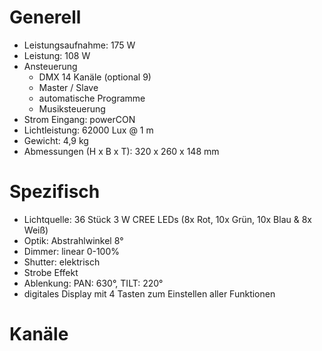# Generell

- Leistungsaufnahme: 175 W
- Leistung: 108 W
- Ansteuerung
    - DMX 14 Kanäle (optional 9)
    - Master / Slave
    - automatische Programme
    - Musiksteuerung
- Strom Eingang: powerCON
- Lichtleistung: 62000 Lux @ 1 m
- Gewicht: 4,9 kg
- Abmessungen (H x B x T): 320 x 260 x 148 mm

# Spezifisch

- Lichtquelle: 36 Stück 3 W CREE LEDs (8x Rot, 10x Grün, 10x Blau & 8x Weiß)
- Optik: Abstrahlwinkel 8°
- Dimmer: linear 0-100%
- Shutter: elektrisch
- Strobe Effekt
- Ablenkung: PAN: 630°, TILT: 220°
- digitales Display mit 4 Tasten zum Einstellen aller Funktionen

# Kanäle
